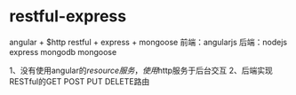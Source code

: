 restful-express
===============

angular + $http restful + express + mongoose
前端：angularjs
后端：nodejs express mongodb mongoose

1、没有使用angular的$resource服务，使用$http服务于后台交互
2、后端实现RESTful的GET POST PUT DELETE路由
